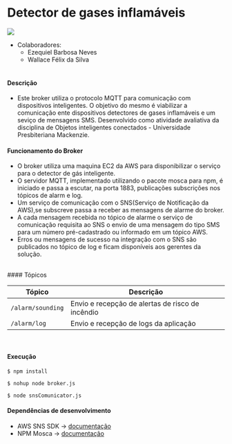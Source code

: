 # Detector de gases inflamáveis

![](https://img.shields.io/github/issues/nbezequiel/flamable-mqtt-broker?style=plastic)

* Colaboradores:
	+  Ezequiel Barbosa Neves
	+ Wallace Félix da Silva
  </br>

#### Descrição

- Este broker utiliza o protocolo MQTT para comunicação com dispositivos inteligentes. O objetivo do mesmo é viabilizar a comunicação ente dispositivos detectores de gases inflamáveis e um seviço de mensagens SMS. Desenvolvido como atividade avaliativa da disciplina de Objetos inteligentes conectados - Universidade Presbiteriana Mackenzie.
  </br>
  
#### Funcionamento do Broker
* O broker utiliza uma maquina EC2 da AWS para disponibilizar o serviço para o detector de gás inteligente.
* O servidor MQTT, implementado utilizando o pacote mosca para npm, é iniciado e passa a escutar, na porta 1883, publicações subscrições nos tópicos de alarm e log. 
* Um serviço  de comunicação com o SNS(Serviço de Notificação da AWS),se subscreve passa a receber as mensagens de alarme do broker. 
* A cada mensagem recebida no tópico de alarme o serviço de comunicação requisita ao SNS o envio de uma mensagem do tipo SMS para um número pré-cadastrado ou informado em um tópico AWS.
* Erros ou mensagens de sucesso na integração com o SNS são publicados no tópico de log e ficam disponíveis aos gerentes da solução.

</br>
#### Tópicos

| Tópico            | Descrição                                        |
| ----------------- | ------------------------------------------------ |
| `/alarm/sounding` | Envio e recepção de alertas de risco de incêndio |
| `/alarm/log`      | Envio e recepção de logs da aplicação            |

</br>

#### Execução

`$ npm install`

`$ nohup node broker.js`

`$ node snsComunicator.js`
</br>

#### Dependências de desenvolvimento

* AWS SNS SDK -> [documentação](https://docs.aws.amazon.com/AWSJavaScriptSDK/latest/AWS/SNS.html)
* NPM Mosca -> [documentação](https://www.npmjs.com/package/mosca) 
